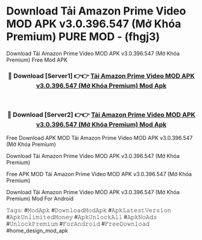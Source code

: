 # Download Tải Amazon Prime Video MOD APK v3.0.396.547 (Mở Khóa Premium) PURE MOD - (fhgj3)
Download Tải Amazon Prime Video MOD APK v3.0.396.547 (Mở Khóa Premium) Free Mod APK

<div align="center">
<h3>🔴 Download [Server1] 👉👉 <a href="https://apk-comot.site?title=Tải_Amazon_Prime_Video_MOD_APK_v3.0.396.547_(Mở_Khóa_Premium)">Tải Amazon Prime Video MOD APK v3.0.396.547 (Mở Khóa Premium) Mod Apk</a></h3><br>

<h3>🔴 Download [Server2] 👉👉 <a href="https://apk-comot.site?title=Tải_Amazon_Prime_Video_MOD_APK_v3.0.396.547_(Mở_Khóa_Premium)">Tải Amazon Prime Video MOD APK v3.0.396.547 (Mở Khóa Premium) Mod Apk</a></h3>
</div>


Free Download APK MOD Tải Amazon Prime Video MOD APK v3.0.396.547 (Mở Khóa Premium)

Download Tải Amazon Prime Video MOD APK v3.0.396.547 (Mở Khóa Premium) 

Free APK MOD Tải Amazon Prime Video MOD APK v3.0.396.547 (Mở Khóa Premium) 

Download Tải Amazon Prime Video MOD APK v3.0.396.547 (Mở Khóa Premium) Mod For Android

𝚃𝚊𝚐𝚜: #𝙼𝚘𝚍𝙰𝚙𝚔 #𝙳𝚘𝚠𝚗𝚕𝚘𝚊𝚍𝙼𝚘𝚍𝙰𝚙𝚔 #𝙰𝚙𝚔𝙻𝚊𝚝𝚎𝚜𝚝𝚅𝚎𝚛𝚜𝚒𝚘𝚗 #𝙰𝚙𝚔𝚄𝚗𝚕𝚒𝚖𝚒𝚝𝚎𝚍𝙼𝚘𝚗𝚎𝚢 #𝙰𝚙𝚔𝚄𝚗𝚕𝚘𝚌𝚔𝙰𝚕𝚕 #𝙰𝚙𝚔𝙽𝚘𝙰𝚍𝚜 #𝚄𝚗𝚕𝚘𝚌𝚔𝙿𝚛𝚎𝚖𝚒𝚞𝚖 #𝙵𝚘𝚛𝙰𝚗𝚍𝚛𝚘𝚒𝚍 #𝙵𝚛𝚎𝚎𝙳𝚘𝚠𝚗𝚕𝚘𝚊𝚍 #home_design_mod_apk